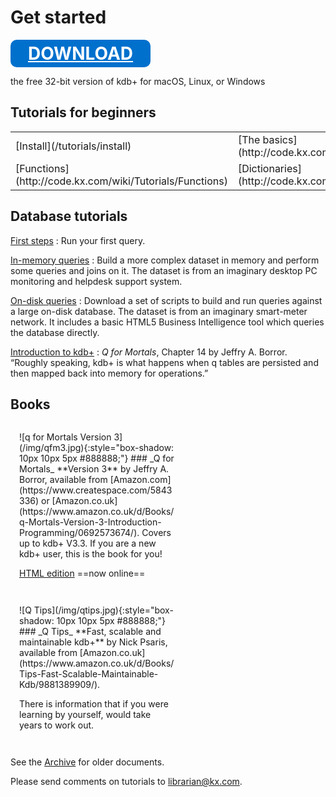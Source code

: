 # Get started 
 
<a href="https://kx.com/software-download.php" style="color: white"><div style="background: #0070cd; border-radius: 10px; display: inline-block; font-size: 2em; font-weight: bold; padding: 5px 1em; text-align: center;"><i class="fa fa-download"></i> DOWNLOAD</div></a>

the free 32-bit version of kdb+ for
<i class="fa fa-apple"></i> macOS, 
<i class="fa fa-linux"></i> Linux, or
<i class="fa fa-windows"></i> Windows


## <i class="fa fa-mortar-board"></i> Tutorials for beginners

<table class="kx-list" markdown="1">
<tr>
<td>[Install](/tutorials/install)</td>
<td>[The basics](http://code.kx.com/wiki/Tutorials/The_Basics)</td>
<td>[Datatypes](http://code.kx.com/wiki/Tutorials/Datatypes)</td>
<td>[Lists](http://code.kx.com/wiki/Tutorials/Lists)</td>
</tr>
<tr>
<td>[Functions](http://code.kx.com/wiki/Tutorials/Functions)</td>
<td>[Dictionaries](http://code.kx.com/wiki/Tutorials/Dictionaries)</td>
<td>[Tables I](http://code.kx.com/wiki/Tutorials/Tables_I)</td>
<td>[Tables II](http://code.kx.com/wiki/Tutorials/Tables_II)</td>
</tr>
</table>


## <i class="fa fa-database"></i> Database tutorials

[First steps](/tutorials/first-steps)
: Run your first query.

[In-memory queries](/tutorials/in-memory-queries)
: Build a more complex dataset in memory and perform some queries and joins on it. The dataset is from an imaginary desktop PC monitoring and helpdesk support system.

[On-disk queries](/tutorials/on-disk-queries)
: Download a set of scripts to build and run queries against a large on-disk database. The dataset is from an imaginary smart-meter network. It includes a basic HTML5 Business Intelligence tool which queries the database directly.

[Introduction to kdb+](http://code.kx.com/q4m3/14_Introduction_to_Kdb+/)
: _Q for Mortals_, Chapter 14 by Jeffry A. Borror. “Roughly speaking, kdb+ is what happens when q tables are persisted and then mapped back into memory for operations.”


## <i class="fa fa-book"></i> Books


<div style="display: inline-block; padding: 1em; vertical-align: top; width: 250px;" markdown="1">
![q for Mortals Version 3](/img/qfm3.jpg){:style="box-shadow: 10px 10px 5px #888888;"}
### _Q for Mortals_
**Version 3**
by Jeffry A. Borror, available from [Amazon.com](https://www.createspace.com/5843336) or [Amazon.co.uk](https://www.amazon.co.uk/d/Books/q-Mortals-Version-3-Introduction-Programming/0692573674/). Covers up to kdb+ V3.3. If you are a new kdb+ user, this is the book for you!

[HTML edition](http://code.kx.com/q4m3/) ==now online==
</div>

<div style="display: inline-block; padding: 1em; vertical-align: top; width: 250px;" markdown="1">
![Q Tips](/img/qtips.jpg){:style="box-shadow: 10px 10px 5px #888888;"}
### _Q Tips_
**Fast, scalable and maintainable kdb+**
by Nick Psaris, available from [Amazon.co.uk](https://www.amazon.co.uk/d/Books/Tips-Fast-Scalable-Maintainable-Kdb/9881389909/).

<i class="fa fa-quote-left"></i>
<i class="fa fa-star"></i>
<i class="fa fa-star"></i>
<i class="fa fa-star"></i>
<i class="fa fa-star"></i>
<i class="fa fa-star"></i>
There is information that if you were learning by yourself, would take years to work out.
<i class="fa fa-quote-right"></i>
</div>




See the [Archive](/archive/) for older documents.

Please send comments on tutorials to <librarian@kx.com>.
